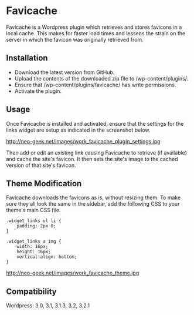 Favicache
=============

Favicache is a Wordpress plugin which retrieves and stores favicons in a local cache. This makes for faster load times and lessens the strain on the server in which the favicon was originally retrieved from.

Installation
-------------

* Download the latest version from GitHub.
* Upload the contents of the downloaded zip file to /wp-content/plugins/.
* Ensure that /wp-content/plugins/favicache/ has write permissions.
* Activate the plugin.

Usage
-------------

Once Favicache is installed and activated, ensure that the settings for the links widget are setup as indicated in the screenshot below.

http://neo-geek.net/images/work_favicache_plugin_settings.jpg

Then add or edit an existing link causing Favicache to retrieve (if available) and cache the site's favicon. It then sets the site's image to the cached version of that site's favicon.

Theme Modification
-------------

Favicache downloads the favicons as is, without resizing them. To make sure they all look the same in the sidebar, add the following CSS to your theme's main CSS file.

	.widget_links ul li {
		padding: 2px 0;
	}
	
	.widget_links a img {
		width: 16px;
		height: 16px;
		vertical-align: bottom;
	}

http://neo-geek.net/images/work_favicache_theme.jpg

Compatibility
-------------

Wordpress: 3.0, 3.1, 3.1.3, 3.2, 3.2.1